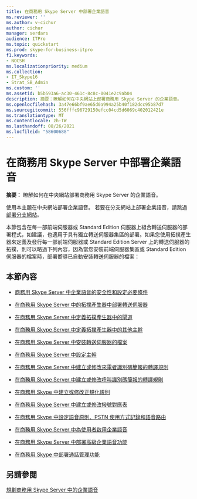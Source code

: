 ```yaml
---
title: 在商務用 Skype Server 中部署企業語音
ms.reviewer: ''
ms.author: v-cichur
author: cichur
manager: serdars
audience: ITPro
ms.topic: quickstart
ms.prod: skype-for-business-itpro
f1.keywords:
- NOCSH
ms.localizationpriority: medium
ms.collection:
- IT_Skype16
- Strat_SB_Admin
ms.custom: ''
ms.assetid: b5b593a6-ac30-461c-8c8c-0041e2c9ab04
description: 摘要：瞭解如何在中央網站上部署商務用 Skype Server 的企業語音。
ms.openlocfilehash: 3a47e66bf9ae65d0a994a25b40f182dcc95b87d7
ms.sourcegitcommit: 556fffc96729150efcc04cd5d6069c402012421e
ms.translationtype: MT
ms.contentlocale: zh-TW
ms.lasthandoff: 08/26/2021
ms.locfileid: "58600688"
---
```

# <a name="deploy-enterprise-voice-in-skype-for-business-server"></a>在商務用 Skype Server 中部署企業語音

**摘要：** 瞭解如何在中央網站部署商務用 Skype Server 的企業語音。

使用本主題在中央網站部署企業語音。 若要在分支網站上部署企業語音，請跳過[部署分支網站](/previous-versions/office/lync-server-2013/lync-server-2013-deploying-branch-sites)。

本節包含在每一部前端伺服器或 Standard Edition 伺服器上組合轉送伺服器的部署程式，如建議，也適用于具有獨立轉送伺服器集區的部署。如果您使用拓撲產生器來定義及發行每一部前端伺服器或 Standard Edition Server 上的轉送伺服器的拓撲，則可以略過下列內容，因為當您安裝前端伺服器集區或 Standard Edition 伺服器的檔案時，部署嚮導已自動安裝轉送伺服器的檔案：
## <a name="in-this-section"></a>本節內容

- [商務用 Skype Server 中企業語音的安全性和設定必要條件](enterprise-voice-security.md)

- [在商務用 Skype Server 中的拓撲產生器中部署轉送伺服器](deploy-a-mediation-server.md)

- [在商務用 Skype Server 中定義拓撲產生器中的閘道](define-a-gateway.md)

- [在商務用 Skype Server 中定義拓撲產生器中的其他主幹](define-additional-trunks.md)

- [在商務用 Skype Server 中安裝轉送伺服器的檔案](install-mediation-server.md)

- [在商務用 Skype Server 中設定主幹](configure-trunks.md)

- [在商務用 Skype Server 中建立或修改來電者識別碼簡報的轉譯規則](caller-id-presentation-rules.md)

- [在商務用 Skype Server 中建立或修改呼叫識別碼簡報的轉譯規則](called-id-presentation-rules.md)

- [在商務用 Skype 中建立或修改正規化規則](normalization-rules.md)

- [在商務用 Skype Server 中建立或修改撥號對應表](dial-plans.md)

- [在商務用 Skype 中設定語音原則、PSTN 使用方式記錄和語音路由](voice-and-pstn.md)

- [在商務用 Skype Server 中為使用者啟用企業語音](enable-users-for-enterprise-voice.md)

- [在商務用 Skype Server 中部署高級企業語音功能](deploy-advanced-enterprise-voice-features.md)

- [在商務用 Skype 中部署通話管理功能](deploy-call-management-features.md)

## <a name="see-also"></a>另請參閱

[規劃商務用 Skype Server 中的企業語音](../../plan-your-deployment/enterprise-voice-solution/enterprise-voice.md)